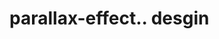 # parallax-effect.. desgin                                                                                                        
